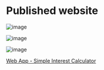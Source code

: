 # Published website

![image](https://user-images.githubusercontent.com/55784109/183630035-67454aa2-62f5-4bea-b515-da72cd650165.png)

![image](https://user-images.githubusercontent.com/55784109/183630236-1337a825-95dc-43bb-b731-48656f865b2a.png)

![image](https://user-images.githubusercontent.com/55784109/183630344-6893bc7f-5bef-48f7-9eeb-516a4673e0b4.png)



[Web App - Simple Interest Calculator](https://godspe3d.github.io/vftvk-Simple-Interest-Calculator/)
